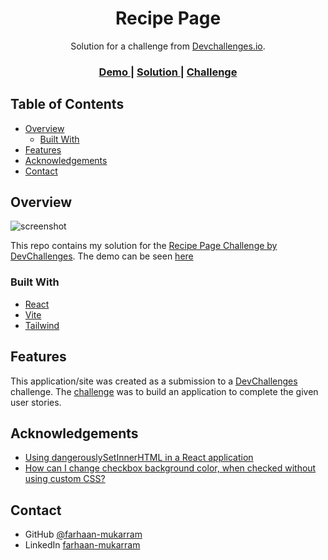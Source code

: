 <!-- Please update value in the {}  -->

<h1 align="center">Recipe Page</h1>

<div align="center">
   Solution for a challenge from  <a href="http://devchallenges.io" target="_blank">Devchallenges.io</a>.
</div>

<div align="center">
  <h3>
    <a href="https://recipe-page-by-farhaan.netlify.app/">
      Demo
    </a>
    <span> | </span>
    <a href="https://github.com/farhaan-mukarram/dev-challenges-recipe-page">
      Solution
    </a>
    <span> | </span>
    <a href="https://devchallenges.io/challenges/OEKdUZ6xs0h99C38XVht">
      Challenge
    </a>
  </h3>
</div>

<!-- TABLE OF CONTENTS -->

## Table of Contents

- [Overview](#overview)
  - [Built With](#built-with)
- [Features](#features)
- [Acknowledgements](#acknowledgements)
- [Contact](#contact)

<!-- OVERVIEW -->

## Overview

![screenshot](https://github.com/farhaan-mukarram/dev-challenges-recipe-page/assets/45497935/2fc99f3f-ec26-4603-b806-f1ce4c44d4e8)


This repo contains my solution for the [Recipe Page Challenge by DevChallenges](https://devchallenges.io/challenges/OEKdUZ6xs0h99C38XVht). The demo can be seen [here](https://recipe-page-by-farhaan.netlify.app/)

### Built With

<!-- This section should list any major frameworks that you built your project using. Here are a few examples.-->
- [React](https://reactjs.org/)
- [Vite](https://vitejs.dev/)
- [Tailwind](https://tailwindcss.com/)

## Features

<!-- List the features of your application or follow the template. Don't share the figma file here :) -->

This application/site was created as a submission to a [DevChallenges](https://devchallenges.io/challenges) challenge. The [challenge](https://devchallenges.io/challenges/OEKdUZ6xs0h99C38XVht) was to build an application to complete the given user stories.

## Acknowledgements

<!-- This section should list any articles or add-ons/plugins that helps you to complete the project. This is optional but it will help you in the future. For exmpale -->

- [Using dangerouslySetInnerHTML in a React application](https://blog.logrocket.com/using-dangerouslysetinnerhtml-in-a-react-application/)
- [How can I change checkbox background color, when checked without using custom CSS?](https://www.codeproject.com/Questions/5327979/How-can-I-change-checkbox-background-color-when-ch)

## Contact

- GitHub [@farhaan-mukarram](https://github.com/farhaan-mukarram/)
- LinkedIn [farhaan-mukarram](https://www.linkedin.com/in/farhaan-mukarram/)
